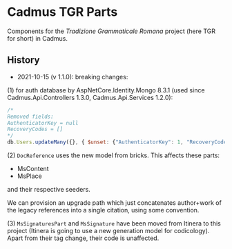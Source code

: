 # Cadmus TGR Parts

Components for the _Tradizione Grammaticale Romana_ project (here TGR for short) in Cadmus.

## History

- 2021-10-15 (v 1.1.0): breaking changes:

(1) for auth database by AspNetCore.Identity.Mongo 8.3.1 (used since Cadmus.Api.Controllers 1.3.0, Cadmus.Api.Services 1.2.0):

```js
/*
Removed fields:
AuthenticatorKey = null
RecoveryCodes = []
*/
db.Users.updateMany({}, { $unset: {"AuthenticatorKey": 1, "RecoveryCodes": 1} });
```

(2) `DocReference` uses the new model from bricks. This affects these parts:

- MsContent
- MsPlace

and their respective seeders.

We can provision an upgrade path which just concatenates author+work of the legacy references into a single citation, using some convention.

(3) `MsSignaturesPart` and `MsSignature` have been moved from Itinera to this project (Itinera is going to use a new generation model for codicology). Apart from their tag change, their code is unaffected.
